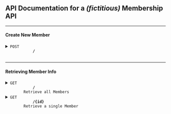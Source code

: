 ## API Documentation for a _(fictitious)_ Membership API

---

#### Create New Member

<details>
    <summary>
        <code>POST</code>
        <code>
            <b>/</b>
        </code>
    </summary>

##### Headers

> | name  | type     | data type | description                                                         |
> | ----- | -------- | --------- | ------------------------------------------------------------------- |
> | token | required | string    | Bearer token required to use API calls that modify member database. |

##### Parameters

> None

##### Responses

> | http code | content-type               | response                                 |
> | --------- | -------------------------- | ---------------------------------------- |
> | `201`     | `text/plain;charset=UTF-8` | `Configuration created successfully`     |
> | `400`     | `application/json`         | `{"code":"400","message":"Bad Request"}` |
> | `405`     | `text/html;charset=utf-8`  | None                                     |

##### Example cURL

> ```javascript
>  curl -X POST -H "Content-Type: application/json" -H "Authorization: Bearer {token}" http://localhost:8080/
> ```

</details>

---

#### Retrieving Member Info

<details>
    <summary>
        <code>GET</code>
        <code>
            <b>/</b>
        </code>
        <code>Retrieve all Members</code>
    </summary>

##### Parameters

> None

##### Responses

> | http code | content-type               | response      |
> | --------- | -------------------------- | ------------- |
> | `200`     | `text/plain;charset=UTF-8` | `JSON Object` |

##### Example cURL

> ```javascript
>  curl -X GET -H "Content-Type: application/json" http://localhost:8080/
> ```

##### Example output

> ```javascript
> {
>   members: [
>       {
>            id: <unique uuid>
>            name: <string>
>            age: <number>
>            email: <string>
>        }
>    ]
> }
> ```

</details>

<details>
    <summary>
        <code>GET</code>
        <code>
            <b>/{id}</b>
        </code>
        <code>Retrieve a single Member</code>
    </summary>

##### Parameters

> None

##### Responses

> | http code | content-type               | response      |
> | --------- | -------------------------- | ------------- |
> | `200`     | `text/plain;charset=UTF-8` | `JSON Object` |

##### Example cURL

> ```javascript
>  curl -X GET -H "Content-Type: application/json" http://localhost:8080/{id}
> ```

##### Example output

> ```javascript
> {
>   id: {id}
>   name: <string>
>   age: <number>
>   email: <string>
> }
> ```

</details>
